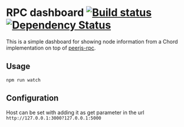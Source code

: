 # RPC dashboard [![Build status](https://ci.frigg.io/relekang/rpc-dashboard.svg)](https://ci.frigg.io/relekang/rpc-dashboard/last/) [![Dependency Status](https://david-dm.org/relekang/rpc-dashboard.svg)](https://david-dm.org/relekang/rpc-dashboard)

This is a simple dashboard for showing node information from a Chord
implementation on top of [peerjs-rpc](https://github.com/relekang/peerjs-rpc).

## Usage
```
npm run watch
```

## Configuration
Host can be set with adding it as get parameter in the url
`http://127.0.0.1:3000?127.0.0.1:5000`
